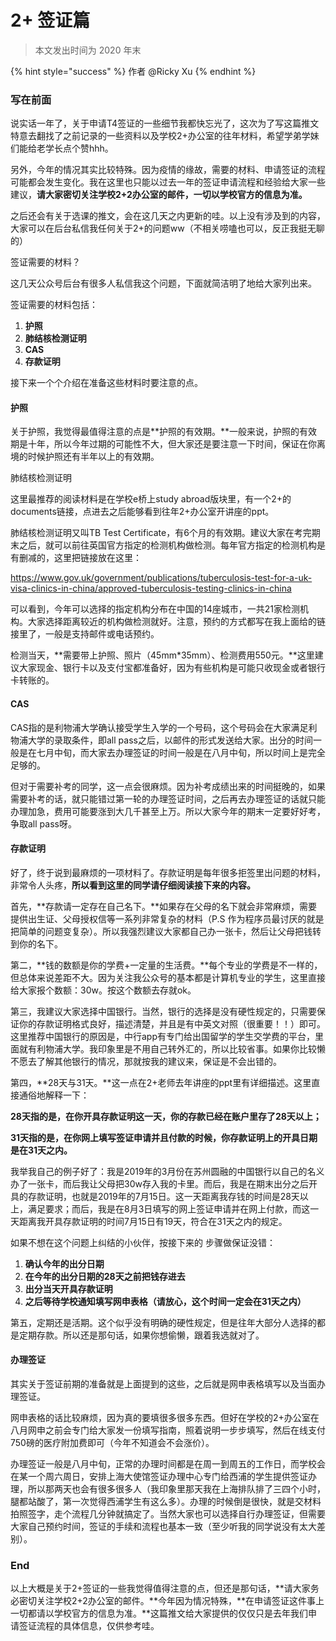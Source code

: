 # 2+ 签证篇

> 本文发出时间为 2020 年末

{% hint style="success" %}
作者 @Ricky Xu
{% endhint %}

### **写在前面**

说实话一年了，关于申请T4签证的一些细节我都快忘光了，这次为了写这篇推文特意去翻找了之前记录的一些资料以及学校2+办公室的往年材料，希望学弟学妹们能给老学长点个赞hhh。

另外，今年的情况其实比较特殊。因为疫情的缘故，需要的材料、申请签证的流程可能都会发生变化。我在这里也只能以过去一年的签证申请流程和经验给大家一些建议，**请大家密切关注学校2+2办公室的邮件，一切以学校官方的信息为准。**

之后还会有关于选课的推文，会在这几天之内更新的哇。以上没有涉及到的内容，大家可以在后台私信我任何关于2+的问题ww（不相关唠嗑也可以，反正我挺无聊的）

签证需要的材料？

这几天公众号后台有很多人私信我这个问题，下面就简洁明了地给大家列出来。

签证需要的材料包括：

1. **护照**
2. **肺结核检测证明**
3. **CAS**
4. **存款证明**

接下来一个个介绍在准备这些材料时要注意的点。

#### 护照

关于护照，我觉得最值得注意的点是**护照的有效期。**一般来说，护照的有效期是十年，所以今年过期的可能性不大，但大家还是要注意一下时间，保证在你离境的时候护照还有半年以上的有效期。

肺结核检测证明

这里最推荐的阅读材料是在学校e桥上study abroad版块里，有一个2+的documents链接，点进去之后能够看到往年2+办公室开讲座的ppt。

肺结核检测证明又叫TB Test Certificate，有6个月的有效期。建议大家在考完期末之后，就可以前往英国官方指定的检测机构做检测。每年官方指定的检测机构是有删减的，这里把链接放在这里：

https://www.gov.uk/government/publications/tuberculosis-test-for-a-uk-visa-clinics-in-china/approved-tuberculosis-testing-clinics-in-china

可以看到，今年可以选择的指定机构分布在中国的14座城市，一共21家检测机构。大家选择距离较近的机构做检测就好。注意，预约的方式都写在我上面给的链接里了，一般是支持邮件或电话预约。

检测当天，**需要带上护照、照片（45mm\*35mm）、检测费用550元。**这里建议大家现金、银行卡以及支付宝都准备好，因为有些机构是可能只收现金或者银行卡转账的。

#### CAS

CAS指的是利物浦大学确认接受学生入学的一个号码，这个号码会在大家满足利物浦大学的录取条件，即all pass之后，以邮件的形式发送给大家。出分的时间一般是在七月中旬，而大家去办理签证的时间一般是在八月中旬，所以时间上是完全足够的。

但对于需要补考的同学，这一点会很麻烦。因为补考成绩出来的时间挺晚的，如果需要补考的话，就只能错过第一轮的办理签证时间，之后再去办理签证的话就只能办理加急，费用可能要涨到大几千甚至上万。所以大家今年的期末一定要好好考，争取all pass呀。

#### 存款证明

好了，终于说到最麻烦的一项材料了。存款证明是每年很多拒签里出问题的材料，非常令人头疼，**所以看到这里的同学请仔细阅读接下来的内容。**

首先，**存款请一定存在自己名下。**如果存在父母的名下就会非常麻烦，需要提供出生证、父母授权信等一系列非常复杂的材料（P.S 作为程序员最讨厌的就是把简单的问题变复杂）。所以我强烈建议大家都自己办一张卡，然后让父母把钱转到你的名下。

第二，**钱的数额是你的学费+一定量的生活费。**每个专业的学费是不一样的，但总体来说差距不大。因为关注我公众号的基本都是计算机专业的学生，这里直接给大家报个数额：30w。按这个数额去存就ok。

第三，我建议大家选择中国银行。当然，银行的选择是没有硬性规定的，只需要保证你的存款证明格式良好，描述清楚，并且是有中英文对照（很重要！！）即可。这里推荐中国银行的原因是，中行app有专门给出国留学的学生交学费的平台，里面就有利物浦大学。我印象里是不用自己转外汇的，所以比较省事。如果你比较懒不愿去了解其他银行的情况，那就按我的建议来，保证是不会出错的。

第四，**28天与31天。**这一点在2+老师去年讲座的ppt里有详细描述。这里直接通俗地解释一下：

**28天指的是，在你开具存款证明这一天，你的存款已经在账户里存了28天以上；**

**31天指的是，在你网上填写签证申请并且付款的时候，你存款证明上的开具日期是在31天之内。**

我举我自己的例子好了：我是2019年的3月份在苏州圆融的中国银行以自己的名义办了一张卡，而后我让父母把30w存入我的卡里。而后，我是在期末出分之后开具的存款证明，也就是2019年的7月15日。这一天距离我存钱的时间是28天以上，满足要求；而后，我是在8月3日填写的网上签证申请并在网上付款，而这一天距离我开具存款证明的时间7月15日有19天，符合在31天之内的规定。

如果不想在这个问题上纠结的小伙伴，按接下来的 步骤做保证没错：

1. **确认今年的出分日期**
2. **在今年的出分日期的28天之前把钱存进去**
3. **出分当天开具存款证明**
4. **之后等待学校通知填写网申表格（请放心，这个时间一定会在31天之内）**

第五，定期还是活期。这个似乎没有明确的硬性规定，但是往年大部分人选择的都是定期存款。所以还是那句话，如果你想偷懒，跟着我选就对了。

#### 办理签证

其实关于签证前期的准备就是上面提到的这些，之后就是网申表格填写以及当面办理签证。

网申表格的话比较麻烦，因为真的要填很多很多东西。但好在学校的2+办公室在八月网申之前会专门给大家发一份填写指南，照着说明一步步填写，然后在线支付750磅的医疗附加费即可（今年不知道会不会涨价）。

办理签证一般是八月中旬，正常的办理时间都是在周一到周五的工作日，而学校会在某一个周六周日，安排上海大使馆签证办理中心专门给西浦的学生提供签证办理，所以那两天也会有很多很多人（我印象里那天我在上海排队排了三四个小时，腿都站酸了，第一次觉得西浦学生有这么多）。办理的时候倒是很快，就是交材料拍照签字，走个流程几分钟就搞定了。当然大家也可以选择自行办理签证，但需要大家自己预约时间，签证的手续和流程也基本一致（至少听我的同学说没有太大差别）。

### **End**

以上大概是关于2+签证的一些我觉得值得注意的点，但还是那句话，**请大家务必密切关注学校2+2办公室的邮件。**今年因为情况特殊，**在申请签证这件事上一切都请以学校官方的信息为准。**这篇推文给大家提供的仅仅只是去年我们申请签证流程的具体信息，仅供参考哇。
